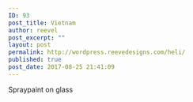 ```yaml
---
ID: 93
post_title: Vietnam
author: reevel
post_excerpt: ""
layout: post
permalink: http://wordpress.reevedesigns.com/heli/
published: true
post_date: 2017-08-25 21:41:09
---
```

Spraypaint on glass